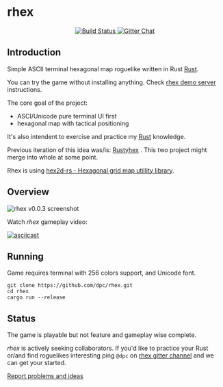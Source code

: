 # rhex

<p align="center">
  <a href="https://travis-ci.org/dpc/rhex">
      <img src="https://img.shields.io/travis/dpc/rhex/master.svg?style=flat-square" alt="Build Status">
  </a>
  <a href="https://gitter.im/dpc/rhex">
      <img src="https://img.shields.io/badge/GITTER-join%20chat-green.svg?style=flat-square" alt="Gitter Chat">
  </a>
</p>


## Introduction

Simple ASCII terminal hexagonal map  roguelike written in Rust [Rust][rust-home].

You can try the game without installing anything. Check
[rhex demo server](https://github.com/dpc/rhex/wiki/Demo-server) instructions.

The core goal of the project:

* ASCI/Unicode pure terminal UI first
* hexagonal map with tactical positioning

It's also intendent to exercise and practice my [Rust][rust-home] knowledge.

Previous iteration of this idea was/is: [Rustyhex][rustyhex] . This two project
might merge into whole at some point.

Rhex is using [hex2d-rs - Hexagonal grid map utillity library][hex2d-rs].

[rust-home]: http://rust-lang.org
[rustyhex]: //github.com/dpc/rustyhex
[hex2d-rs]: //github.com/dpc/hex2d-rs

## Overview

![rhex v0.0.3 screenshot](http://i.imgur.com/M9fi1ri.png)

Watch *rhex* gameplay video:

[![asciicast](https://asciinema.org/a/34224.png)](https://asciinema.org/a/34224)

## Running

Game requires terminal with 256 colors support, and Unicode font.

	git clone https://github.com/dpc/rhex.git
	cd rhex
	cargo run --release

## Status

The game is playable but not feature and gameplay wise complete.

*rhex* is actively seeking collaborators. If you'd like to practice your Rust
or/and find roguelikes interesting ping `@dpc` on [rhex gitter channel][rhex-gitter] and we
can get your started.

[Report problems and ideas][issues]

[issues]: https://github.com/dpc/rhex/issues
[rhex-gitter]: https://gitter.im/dpc/rhex
